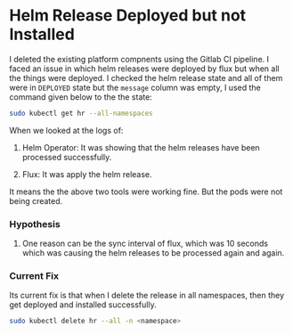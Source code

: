 # Helm Release Deployed but not Installed

I deleted the existing platform compnents using the Gitlab CI pipeline. I faced an issue in which helm releases were deployed by flux but when all the things were deployed. I checked the helm release state and all of them were in `DEPLOYED` state but the `message` column was empty, I used the command given below to the the state:

```bash
sudo kubectl get hr --all-namespaces
```

When we looked at the logs of:

1. Helm Operator: It was showing that the helm releases have been processed successfully.

2. Flux: It was apply the helm release.


It means the the above two tools were working fine. But the pods were not being created.

### Hypothesis

1. One reason can be the sync interval of flux, which was 10 seconds which was causing the helm releases to be processed again and again. 



### Current Fix

Its current fix is that when I delete the release in all namespaces, then they get deployed and installed successfully.

```bash
sudo kubectl delete hr --all -n <namespace>
```





